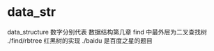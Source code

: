 data_str
========

data_structure
数字分别代表 数据结构第几章
find 中最外层为二叉查找树
./find/rbtree 红黑树的实现
./baidu 是百度之星的题目

